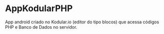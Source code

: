 # AppKodularPHP
App android criado  no Kodular.io (editor do tipo blocos) que acessa códigos PHP e Banco de Dados no servidor.
